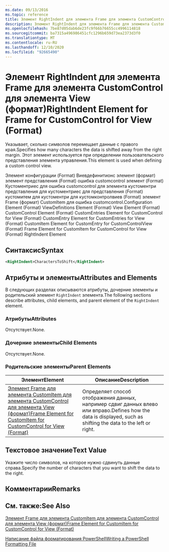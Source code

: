 ```yaml
---
ms.date: 09/13/2016
ms.topic: reference
title: Элемент RightIndent для элемента Frame для элемента CustomControl для элемента View (формат)
description: Элемент RightIndent для элемента Frame для элемента CustomControl для элемента View (формат)
ms.openlocfilehash: 7be87d05dab6de23fc9f66b76655cc4996114818
ms.sourcegitcommit: ba7315a496986451cfc1296b659d73ea2373d3f0
ms.translationtype: MT
ms.contentlocale: ru-RU
ms.lasthandoff: 12/10/2020
ms.locfileid: "92665490"
---
```

# <a name="rightindent-element-for-frame-for-customcontrol-for-view-format"></a><span data-ttu-id="b26ba-103">Элемент RightIndent для элемента Frame для элемента CustomControl для элемента View (формат)</span><span class="sxs-lookup"><span data-stu-id="b26ba-103">RightIndent Element for Frame for CustomControl for View (Format)</span></span>

<span data-ttu-id="b26ba-104">Указывает, сколько символов перемещает данные с правого края.</span><span class="sxs-lookup"><span data-stu-id="b26ba-104">Specifies how many characters the data is shifted away from the right margin.</span></span> <span data-ttu-id="b26ba-105">Этот элемент используется при определении пользовательского представления элемента управления.</span><span class="sxs-lookup"><span data-stu-id="b26ba-105">This element is used when defining a custom control view.</span></span>

<span data-ttu-id="b26ba-106">Элемент конфигурации (Format) Виевдефинитионс элемент (формат) элемент представления (Format) ошибка customcontrol элемент (Format) Кустоментриес для ошибка customcontrol для элемента кустоментри представления для кустоментриес для представления (Format) кустомитем для кустоментри для кустомконтролвиев (Format) элемент Frame (формат) CustomItem для ошибка customcontrol.</span><span class="sxs-lookup"><span data-stu-id="b26ba-106">Configuration Element (Format) ViewDefinitions Element (Format) View Element (Format) CustomControl Element (Format) CustomEntries Element for CustomControl for View (Format) CustomEntry Element for CustomEntries for View (Format) CustomItem Element for CustomEntry for CustomControlView (Format) Frame Element for CustomItem for CustomControl for View (Format) RightIndent Element</span></span>

## <a name="syntax"></a><span data-ttu-id="b26ba-107">Синтаксис</span><span class="sxs-lookup"><span data-stu-id="b26ba-107">Syntax</span></span>

```xml
<RightIndent>CharactersToShift</RightIndent>
```

## <a name="attributes-and-elements"></a><span data-ttu-id="b26ba-108">Атрибуты и элементы</span><span class="sxs-lookup"><span data-stu-id="b26ba-108">Attributes and Elements</span></span>

<span data-ttu-id="b26ba-109">В следующих разделах описываются атрибуты, дочерние элементы и родительский элемент `RightIndent` элемента.</span><span class="sxs-lookup"><span data-stu-id="b26ba-109">The following sections describe attributes, child elements, and parent element of the `RightIndent` element.</span></span>

### <a name="attributes"></a><span data-ttu-id="b26ba-110">Атрибуты</span><span class="sxs-lookup"><span data-stu-id="b26ba-110">Attributes</span></span>

<span data-ttu-id="b26ba-111">Отсутствует.</span><span class="sxs-lookup"><span data-stu-id="b26ba-111">None.</span></span>

### <a name="child-elements"></a><span data-ttu-id="b26ba-112">Дочерние элементы</span><span class="sxs-lookup"><span data-stu-id="b26ba-112">Child Elements</span></span>

<span data-ttu-id="b26ba-113">Отсутствует.</span><span class="sxs-lookup"><span data-stu-id="b26ba-113">None.</span></span>

### <a name="parent-elements"></a><span data-ttu-id="b26ba-114">Родительские элементы</span><span class="sxs-lookup"><span data-stu-id="b26ba-114">Parent Elements</span></span>

|<span data-ttu-id="b26ba-115">Элемент</span><span class="sxs-lookup"><span data-stu-id="b26ba-115">Element</span></span>|<span data-ttu-id="b26ba-116">Описание</span><span class="sxs-lookup"><span data-stu-id="b26ba-116">Description</span></span>|
|-------------|-----------------|
|[<span data-ttu-id="b26ba-117">Элемент Frame для элемента CustomItem для элемента CustomControl для элемента View (формат)</span><span class="sxs-lookup"><span data-stu-id="b26ba-117">Frame Element for CustomItem for CustomControl for View (Format)</span></span>](./frame-element-for-customitem-for-customcontrol-for-view-format.md)|<span data-ttu-id="b26ba-118">Определяет способ отображения данных, например сдвиг данных влево или вправо.</span><span class="sxs-lookup"><span data-stu-id="b26ba-118">Defines how the data is displayed, such as shifting the data to the left or right.</span></span>|

## <a name="text-value"></a><span data-ttu-id="b26ba-119">Текстовое значение</span><span class="sxs-lookup"><span data-stu-id="b26ba-119">Text Value</span></span>

<span data-ttu-id="b26ba-120">Укажите число символов, на которое нужно сдвинуть данные справа.</span><span class="sxs-lookup"><span data-stu-id="b26ba-120">Specify the number of characters that you want to shift the data to the right.</span></span>

## <a name="remarks"></a><span data-ttu-id="b26ba-121">Комментарии</span><span class="sxs-lookup"><span data-stu-id="b26ba-121">Remarks</span></span>

## <a name="see-also"></a><span data-ttu-id="b26ba-122">См. также:</span><span class="sxs-lookup"><span data-stu-id="b26ba-122">See Also</span></span>

[<span data-ttu-id="b26ba-123">Элемент Frame для элемента CustomItem для элемента CustomControl для элемента View (формат)</span><span class="sxs-lookup"><span data-stu-id="b26ba-123">Frame Element for CustomItem for CustomControl for View (Format)</span></span>](./frame-element-for-customitem-for-customcontrol-for-view-format.md)

[<span data-ttu-id="b26ba-124">Написание файла форматирования PowerShell</span><span class="sxs-lookup"><span data-stu-id="b26ba-124">Writing a PowerShell Formatting File</span></span>](./writing-a-powershell-formatting-file.md)
